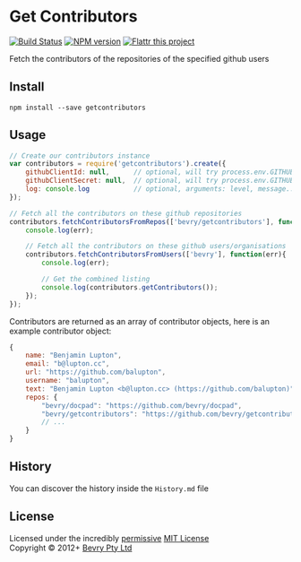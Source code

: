 # Get Contributors

[![Build Status](https://secure.travis-ci.org/bevry/getcontributors.png?branch=master)](http://travis-ci.org/bevry/getcontributors)
[![NPM version](https://badge.fury.io/js/getcontributors.png)](https://npmjs.org/package/getcontributors)
[![Flattr this project](https://raw.github.com/balupton/flattr-buttons/master/badge-89x18.gif)](http://flattr.com/thing/344188/balupton-on-Flattr)

Fetch the contributors of the repositories of the specified github users


## Install

```
npm install --save getcontributors
```


## Usage

``` javascript
// Create our contributors instance
var contributors = require('getcontributors').create({
	githubClientId: null,      // optional, will try process.env.GITHUB_CLIENT_ID
	githubClientSecret: null,  // optional, will try process.env.GITHUB_CLIENT_SECRET
	log: console.log           // optional, arguments: level, message... 
});

// Fetch all the contributors on these github repositories
contributors.fetchContributorsFromRepos(['bevry/getcontributors'], function(err){
	console.log(err);

	// Fetch all the contributors on these github users/organisations
	contributors.fetchContributorsFromUsers(['bevry'], function(err){
		console.log(err);

		// Get the combined listing
		console.log(contributors.getContributors());
	});
});
```

Contributors are returned as an array of contributor objects, here is an example contributor object:

``` javascript
{
	name: "Benjamin Lupton",
	email: "b@lupton.cc",
	url: "https://github.com/balupton",
	username: "balupton",
	text: "Benjamin Lupton <b@lupton.cc> (https://github.com/balupton)",
	repos: {
		"bevry/docpad": "https://github.com/bevry/docpad",
		"bevry/getcontributors": "https://github.com/bevry/getcontributors"
		// ...
	}
}
```


## History
You can discover the history inside the `History.md` file


## License
Licensed under the incredibly [permissive](http://en.wikipedia.org/wiki/Permissive_free_software_licence) [MIT License](http://creativecommons.org/licenses/MIT/)
<br/>Copyright &copy; 2012+ [Bevry Pty Ltd](http://bevry.me)
